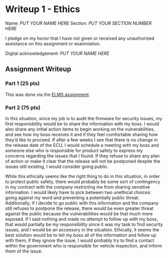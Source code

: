 Writeup 1 - Ethics
======

Name: *PUT YOUR NAME HERE*
Section: *PUT YOUR SECTION NUMBER HERE*

I pledge on my honor that I have not given or received any unauthorized assistance on this assignment or examniation.

Digital acknowledgement: *PUT YOUR NAME HERE*

## Assignment Writeup

### Part 1 (25 pts)

This was done via the [ELMS assignment](https://myelms.umd.edu/courses/1251976/assignments/4726433).

### Part 2 (75 pts)

In this situation, since my job is to audit the firmware for security issues, my first responsibility would be to share the information with my boss. I would also share any initial action items to begin working on the vulnerabilities, and see how my boss receives it and if they feel comfortable sharing how they’d like to proceed. If after a few weeks I see that there is no change in the release date of the ECU, I would schedule a meeting with my boss and someone else who is responsible for product safety to express my concerns regarding the issues that I found. If they refuse to share any plan of action or make it clear that the release will not be postponed despite the issues still existing, I would consider going public. 

While this ethically seems like the right thing to do in this situation, in order to protect public safety, there would probably be some sort of contingency in my contract with the company restricting me from sharing sensitive information. I would likely have to pick between two unethical choices: going against my word and preventing a potentially public threat. Additionally, if I decide to go public with this information and the company still refuses to postpone the release, there would be even greater threat against the public because the vulnerabilities would be that much more exposed. If I said nothing and made no attempt to follow up with my boss, that would partially be my responsibility since it was my task to find security issues, and I would be an accessory in the situation. Ethically, it seems the best solution would be to tell my boss all of the information and follow up with them; if they ignore the issue, I would probably try to find a contact within the government who is responsible for vehicle inspection, and inform them of the issue.
